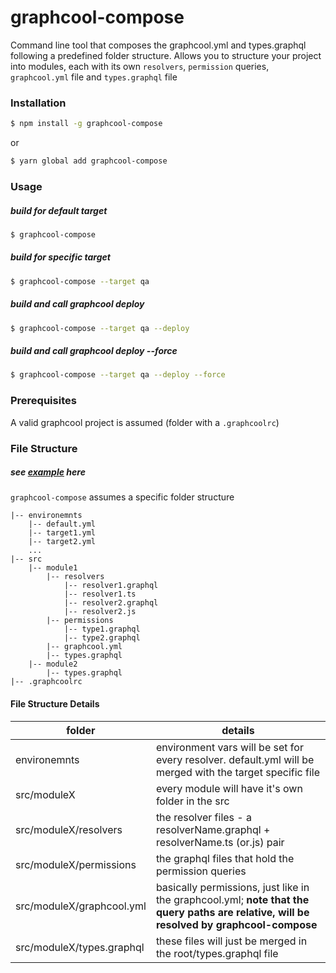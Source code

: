 # graphcool-compose
Command line tool that composes the graphcool.yml and types.graphql following a predefined folder structure. Allows you to structure your project into modules, each with its own `resolvers`, `permission` queries, `graphcool.yml` file and `types.graphql` file
### Installation
```sh
$ npm install -g graphcool-compose
```
or
```sh
$ yarn global add graphcool-compose
```

### Usage
##### build for default target
```sh
$ graphcool-compose
```
##### build for specific target
```sh
$ graphcool-compose --target qa
```

##### build and call graphcool deploy
```sh
$ graphcool-compose --target qa --deploy
```
##### build and call graphcool deploy --force
```sh
$ graphcool-compose --target qa --deploy --force
```

### Prerequisites
A valid graphcool project is assumed (folder with a `.graphcoolrc`)

### File Structure
##### see [example](https://github.com/gabriel-poamaneagra/graphcool-compose/tree/master/file-structure-example) here
`graphcool-compose` assumes a specific folder structure
```
|-- environemnts
    |-- default.yml
    |-- target1.yml
    |-- target2.yml
    ...
|-- src
    |-- module1
        |-- resolvers
            |-- resolver1.graphql
            |-- resolver1.ts
            |-- resolver2.graphql
            |-- resolver2.js
        |-- permissions
            |-- type1.graphql
            |-- type2.graphql
        |-- graphcool.yml
        |-- types.graphql
    |-- module2
        |-- types.graphql
|-- .graphcoolrc
```

#### File Structure Details

| folder | details |
| ------ | ------ |
| environemnts | environment vars will be set for every resolver. default.yml will be merged with the target specific file |
| src/moduleX | every module will have it's own folder in the src |
| src/moduleX/resolvers | the resolver files - a resolverName.graphql + resolverName.ts (or.js) pair |
| src/moduleX/permissions | the graphql files that hold the permission queries |
| src/moduleX/graphcool.yml | basically permissions, just like in the graphcool.yml; **note that the query paths are relative, will be resolved by graphcool-compose** |
| src/moduleX/types.graphql | these files will just be merged in the root/types.graphql file |
